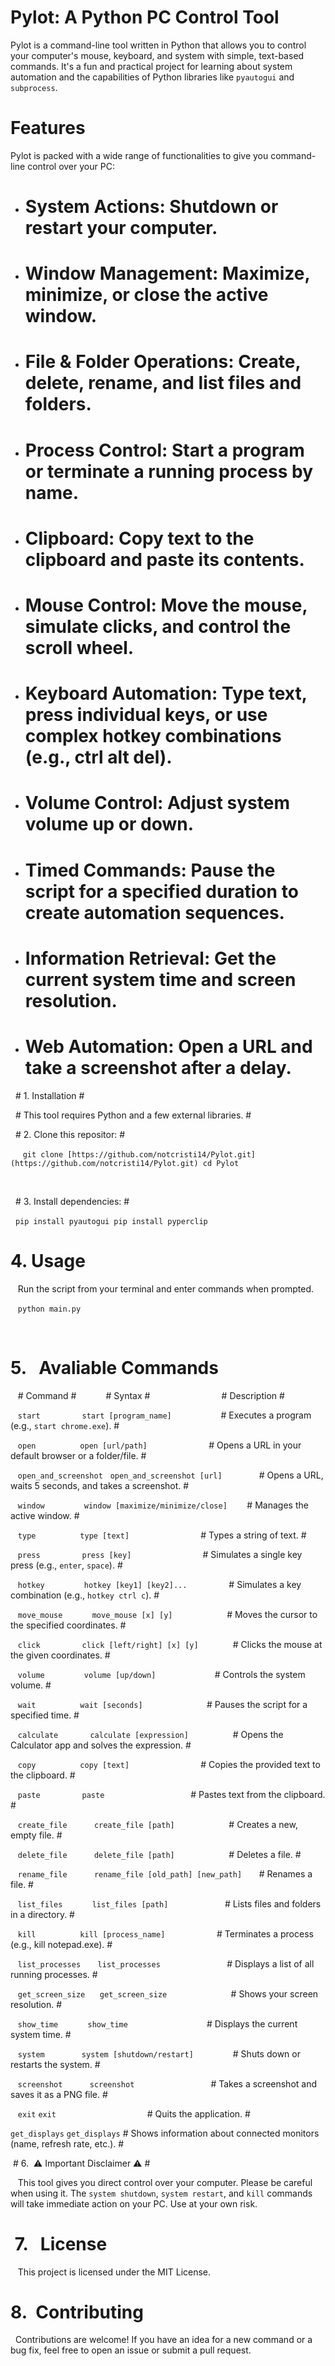 # Pylot: A Python PC Control Tool

Pylot is a command-line tool written in Python that allows you to control your computer's mouse, keyboard, and system with simple, text-based commands. It's a fun and practical project for learning about system automation and the capabilities of Python libraries like `pyautogui` and `subprocess`.

# Features

Pylot is packed with a wide range of functionalities to give you command-line control over your PC:

- # System Actions: Shutdown or restart your computer.

- # Window Management: Maximize, minimize, or close the active window.

- # File & Folder Operations: Create, delete, rename, and list files and folders.

- # Process Control: Start a program or terminate a running process by name.

- # Clipboard: Copy text to the clipboard and paste its contents.

- # Mouse Control: Move the mouse, simulate clicks, and control the scroll wheel.

- # Keyboard Automation: Type text, press individual keys, or use complex hotkey combinations (e.g., ctrl alt del).

- # Volume Control: Adjust system volume up or down.

- # Timed Commands: Pause the script for a specified duration to create automation sequences.

- # Information Retrieval: Get the current system time and screen resolution.

- # Web Automation: Open a URL and take a screenshot after a delay.

  #  1. Installation  #

  #  This tool requires Python and a few external libraries.   #

   #  2.  Clone this repositor:  #

     `git clone [https://github.com/notcristi14/Pylot.git](https://github.com/notcristi14/Pylot.git)
     cd Pylot`

 

  #  3. Install dependencies:  #

   `pip install pyautogui
    pip install pyperclip`

#  4. Usage  #

   Run the script from your terminal and enter commands when prompted.

   `python main.py`
                
   

#  5.   Avaliable Commands  #

   #  Command  #            #  Syntax  #                             #  Description  #

   `start`                 `start [program_name]`                    # Executes a program (e.g., `start chrome.exe`).  #

   `open`                  `open [url/path]`                         # Opens a URL in your default browser or a folder/file.  #

   `open_and_screenshot`   `open_and_screenshot [url]`               # Opens a URL, waits 5 seconds, and takes a screenshot.  #

   `window`                `window [maximize/minimize/close]`        # Manages the active window.  #

   `type`                  `type [text]`                             # Types a string of text.  #

   `press`                 `press [key]`                             # Simulates a single key press (e.g., `enter`, `space`).  #

   `hotkey`                `hotkey [key1] [key2]...`                 # Simulates a key combination (e.g., `hotkey ctrl c`).  #

   `move_mouse`            `move_mouse [x] [y]`                      # Moves the cursor to the specified coordinates.  #

   `click`                 `click [left/right] [x] [y]`              # Clicks the mouse at the given coordinates.  #

   `volume`                `volume [up/down]`                        # Controls the system volume.  #

   `wait`                  `wait [seconds]`                          # Pauses the script for a specified time.  #

   `calculate`             `calculate [expression]`                  # Opens the Calculator app and solves the expression.  #

   `copy`                  `copy [text]`                             # Copies the provided text to the clipboard.  #

   `paste`                 `paste`                                   # Pastes text from the clipboard.  #

   `create_file`           `create_file [path]`                      # Creates a new, empty file.  #

   `delete_file`           `delete_file [path]`                      # Deletes a file.  #

   `rename_file`           `rename_file [old_path] [new_path]`       # Renames a file.  #

   `list_files`            `list_files [path]`                       # Lists files and folders in a directory.  #
  
   `kill`                  `kill [process_name]`                     # Terminates a process (e.g., kill notepad.exe).  #

   `list_processes`       `list_processes`                           # Displays a list of all running processes.  #

   `get_screen_size`      `get_screen_size`                          # Shows your screen resolution.  #

   `show_time`            `show_time`                                # Displays the current system time.  #

   `system`               `system [shutdown/restart]`                # Shuts down or restarts the system.  #

   `screenshot`           `screenshot`                               # Takes a screenshot and saves it as a PNG file.  #

   `exit`                 `exit`                                     # Quits the application.  #
   
   `get_displays`        `get_displays`                              # Shows information about connected monitors (name, refresh rate, etc.).  #



 #  6.  ⚠️ Important Disclaimer  ⚠️ #

   This tool gives you direct control over your computer. Please be careful when using it. The `system shutdown`, `system restart`, and `kill` commands will take immediate action on your PC. Use at your own risk.



#  7.   License #

   This project is licensed under the MIT License.



#  8.  Contributing  #

  Contributions are welcome! If you have an idea for a new command or a bug fix, feel free to open an issue or submit a pull request.
